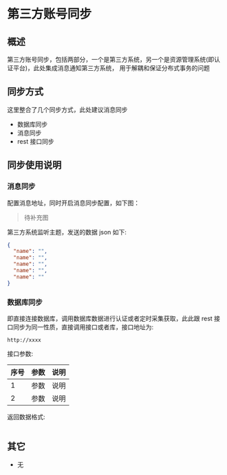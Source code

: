 # 第三方账号同步

## 概述

第三方账号同步，包括两部分，一个是第三方系统，另一个是资源管理系统(即认证平台)，此处集成消息通知第三方系统，
用于解耦和保证分布式事务的问题

## 同步方式

这里整合了几个同步方式，此处建议消息同步

- 数据库同步
- 消息同步
- rest 接口同步

## 同步使用说明

### 消息同步

配置消息地址，同时开启消息同步配置，如下图：

> 待补充图

第三方系统监听主题，发送的数据 json 如下:

```json
{
  "name": "",
  "name": "",
  "name": "",
  "name": "",
  "name": ""
}
```

### 数据库同步

即直接连接数据库，调用数据库数据进行认证或者定时采集获取，此此跟 rest 接口同步为同一性质，直接调用接口或者库，接口地址为:

```shell
http://xxxx
```

接口参数:

| 序号 | 参数 | 说明 |
| ---- | ---- | ---- |
| 1    | 参数 | 说明 |
| 2    | 参数 | 说明 |

返回数据格式:

```json

```

## 其它

- 无
